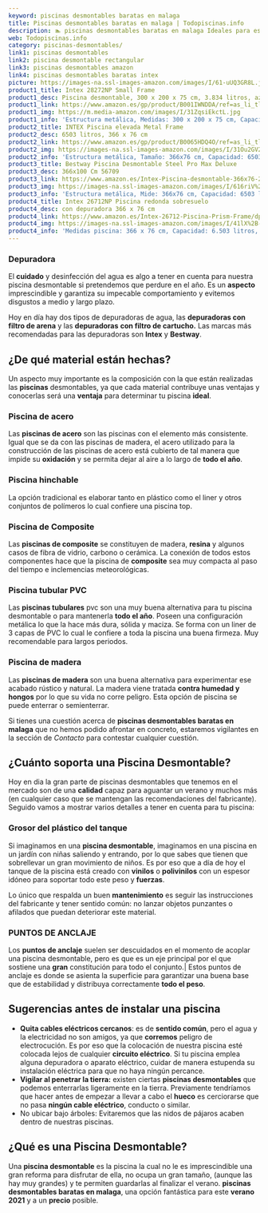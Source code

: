 ```yaml
---
keyword: piscinas desmontables baratas en malaga
title: Piscinas desmontables baratas en malaga | Todopiscinas.info
description: 🏊 piscinas desmontables baratas en malaga Ideales para este verano 2021. Aquí puedes comprar piscinas desmontables baratas en malaga y comparar con otras similares. No dejes escapar piscinas desmontables baratas en malaga a un precio realmente tentador.
web: Todopiscinas.info
category: piscinas-desmontables/
link1: piscinas desmontables
link2: piscina desmontable rectangular
link3: piscinas desmontables amazon
link4: piscinas desmontables baratas intex
picture: https://images-na.ssl-images-amazon.com/images/I/61-uUQ3GR8L.jpg
product1_title: Intex 28272NP Small Frame
product1_desc: Piscina desmontable, 300 x 200 x 75 cm, 3.834 litros, azul
product1_link: https://www.amazon.es/gp/product/B001IWNDDA/ref=as_li_tl?ie=UTF8&camp=3638&creative=24630&creativeASIN=B001IWNDDA&linkCode=as2&tag=todopiscinas0e-21&linkId=25b9d647487c889cb6ef56ed63f50ca1
product1_img: https://m.media-amazon.com/images/I/31ZqsiEkctL.jpg
product1_info: 'Estructura metálica, Medidas: 300 x 200 x 75 cm, Capacidad: 3.834 litros, Para 6 personas (+ 6 años), Fácil montaje, Forma rectangular'
product2_title: INTEX Piscina elevada Metal Frame
product2_desc: 6503 litros, 366 x 76 cm
product2_link: https://www.amazon.es/gp/product/B0065HDQ4O/ref=as_li_tl?ie=UTF8&camp=3638&creative=24630&creativeASIN=B0065HDQ4O&linkCode=as2&tag=todopiscinas0e-21&linkId=ed2430e3ba564d3527ee103df33ed7b3
product2_img: https://images-na.ssl-images-amazon.com/images/I/31Ou2GV2SAL.jpg
product2_info: 'Estructura metálica, Tamaño: 366x76 cm, Capacidad: 6503 litros, Forma circular, De 4 a 7 personas (+6 años)'
product3_title: Bestway Piscina Desmontable Steel Pro Max Deluxe
product3_desc: 366x100 Cm 56709
product3_link: https://www.amazon.es/Intex-Piscina-desmontable-366x76-28210NP/dp/B0065HDQ4O?__mk_es_ES=%C3%85M%C3%85%C5%BD%C3%95%C3%91&crid=25UQGV9HG2INI&dchild=1&keywords=piscinas+desmontables&qid=1615854176&sprefix=piscinas+dem%2Caps%2C201&sr=8-5&linkCode=ll1&tag=todopiscinas0e-21&linkId=34f200977c6cbaab1f3f4d9ac0e64755&language=es_ES&ref_=as_li_ss_tl
product3_img: https://images-na.ssl-images-amazon.com/images/I/616riV%2BiY3L.jpg
product3_info: 'Estructura metálica, Mide: 366x76 cm, Capacidad: 6503 litros, De 4 a 7 personas mayores de 6 años, Forma circular, Tecnología Super-Tough'
product4_title: Intex 26712NP Piscina redonda sobresuelo
product4_desc: con depuradora 366 x 76 cm
product4_link: https://www.amazon.es/Intex-26712-Piscina-Prism-Frame/dp/B07FB823GL?__mk_es_ES=%C3%85M%C3%85%C5%BD%C3%95%C3%91&dchild=1&keywords=piscinas+desmontables+con+depuradora&qid=1615936418&sr=8-5&linkCode=ll1&tag=todopiscinas0e-21&linkId=d98699de7830cd471766fa1daa36de34&language=es_ES&ref_=as_li_ss_tl
product4_img: https://images-na.ssl-images-amazon.com/images/I/41lX%2B-YpibL.jpg
product4_info: 'Medidas piscina: 366 x 76 cm, Capacidad: 6.503 litros, Incluye depuradora de cartucha A, Lona resistente triple capa'
---
```



<external-banner></external-banner>



### Depuradora

El **cuidado** y desinfección del agua es algo a tener en cuenta para nuestra piscina desmontable si pretendemos que perdure en el año. Es un **aspecto** imprescindible y garantiza su impecable comportamiento y evitemos disgustos a medio y largo plazo.

Hoy en día hay dos tipos de depuradoras de agua, las **depuradoras con filtro de arena** y  las **depuradoras** **con filtro de cartucho.** Las marcas más recomendadas para las depuradoras son **Intex** y **Bestway**.


## ¿De qué material están hechas?

Un aspecto muy importante es la composición con la que están realizadas las **piscinas** desmontables, ya que cada material contribuye unas ventajas y conocerlas  será una **ventaja** para determinar tu piscina **ideal**.


### Piscina de acero

Las **piscinas de acero** son las piscinas con el elemento más consistente. Igual que se da con las piscinas de madera, el acero utilizado para la construcción de las piscinas de acero está cubierto de tal manera que impide su **oxidación** y se permita dejar al aire a lo largo de **todo el año**.


### Piscina hinchable

 La opción tradicional es elaborar tanto en plástico como el liner y otros conjuntos de polímeros lo cual confiere una piscina top.


### Piscina de Composite

Las **piscinas de composite** se constituyen de madera, **resina** y algunos casos de fibra de vidrio, carbono o cerámica. La conexión de todos estos componentes hace que la piscina de **composite** sea muy compacta al paso del tiempo e inclemencias meteorológicas.


### Piscina tubular PVC

Las **piscinas tubulares** pvc son una muy buena alternativa para tu piscina desmontable o para mantenerla **todo el año**. Poseen una configuración metálica lo que la hace más dura, sólida y maciza. Se forma con un liner de 3 capas de PVC lo cual le confiere a toda la piscina una buena firmeza. Muy recomendable para largos periodos.


### Piscina de madera

Las **piscinas de madera** son una buena alternativa para experimentar ese acabado rústico y natural. La madera viene tratada **contra humedad y hongos** por lo que su vida no corre peligro. Esta opción de piscina se puede enterrar o semienterrar.

Si tienes una cuestión acerca de **piscinas desmontables baratas en malaga** que no hemos podido afrontar en concreto, estaremos vigilantes en la sección de _Contacto_ para contestar cualquier cuestión.

<stats-list :link1=link1 :link2=link2 :link3=link3 :link4=link4 :category=category></stats-list>

<brand-panel :title=product1_title :desc=product1_desc :img=product1_img :link=product1_link></brand-panel>


## ¿Cuánto soporta una Piscina Desmontable?

Hoy en dia la gran parte de piscinas desmontables que tenemos en el mercado son de una **calidad** capaz para aguantar un verano y muchos más (en cualquier caso que se mantengan las recomendaciones del fabricante). Seguido vamos a mostrar varios detalles a tener en cuenta para tu piscina:


### Grosor del plástico del tanque

Si imaginamos en una **piscina desmontable**, imaginamos en una piscina en un jardín con niñas saliendo y entrando, por lo que sabes que tienen que sobrellevar un gran movimiento de niños. Es por eso que a día de hoy el tanque de la piscina está creado con **vinilos** o **polivinilos** con un espesor idóneo para soportar todo este peso y **fuerzas**.

Lo único que respalda un	 buen **mantenimiento** es seguir las instrucciones del fabricante y tener sentido común: no lanzar objetos punzantes o afilados que puedan deteriorar este material.


### PUNTOS DE ANCLAJE

Los **puntos de anclaje** suelen ser descuidados en el momento de acoplar una piscina desmontable, pero  es que es un eje principal por el que sostiene una **gran** constitución para todo el conjunto.| Estos puntos de anclaje es donde se asienta la superficie para garantizar una buena base que de estabilidad y distribuya correctamente **todo el peso**.


## Sugerencias antes de instalar una piscina



*   **Quita cables eléctricos cercanos**: es de **sentido común**, pero el agua y la electricidad no son amigos, ya que **corremos** peligro de electrocución. Es por eso que la colocación de nuestra piscina esté colocada lejos de cualquier **circuito eléctrico**. Si tu piscina emplea alguna depuradora o aparato eléctrico, cuidar de manera estupenda su instalación eléctrica para que no haya ningún percance.
*   **Vigilar al penetrar la tierra:** existen ciertas **piscinas desmontables** que podemos enterrarlas ligeramente en la tierra. Previamente tendríamos que hacer antes de empezar a llevar a cabo el **hueco** es cerciorarse que no pasa **ningún cable eléctrico**, conducto o similar.
*   No ubicar bajo árboles: Evitaremos que las nidos de pájaros acaben dentro de nuestras piscinas.
## ¿Qué es una Piscina Desmontable?

Una **piscina desmontable** es la piscina la cual no le es imprescindible una gran reforma para disfrutar de ella, no ocupa un gran tamaño, (aunque las hay muy grandes) y te permiten guardarlas al finalizar el verano.  **piscinas desmontables baratas en malaga**, una opción fantástica para este **verano 2021** y a un **precio** posible.